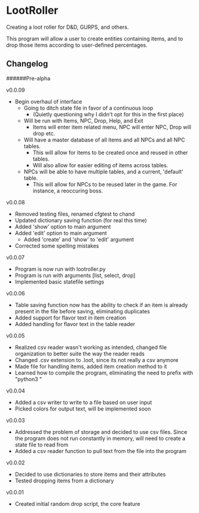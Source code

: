 # LootRoller
Creating a loot roller for D&amp;D, GURPS, and others.

This program will allow a user to create entities containing items, and to drop those items according to user-defined 
percentages.

## Changelog

######Pre-alpha

v0.0.09
- Begin overhaul of interface
  - Going to ditch state file in favor of a continuous loop
    - (Quietly questioning why I didn't opt for this in the first place)
  - Will be run with Items, NPC, Drop, Help, and Exit
    - Items will enter item related menu, NPC will enter NPC, Drop will drop etc.
  - Will have a master database of all items and all NPCs and all NPC tables.
    - This will allow for items to be created once and reused in other tables.
    - Will also allow for easier editing of items across tables.
  - NPCs will be able to have multiple tables, and a current, 'default' table.
    - This will allow for NPCs to be reused later in the game. For instance, a reoccuring boss.

v0.0.08
- Removed testing files, renamed cfgtest to chand
- Updated dictionary saving function (for real this time)
- Added 'show' option to main argument
- Added 'edit' option to main argument
  - Added 'create' and 'show' to 'edit' argument
- Corrected some spelling mistakes

v0.0.07
- Program is now run with lootroller.py
- Program is run with arguments [list, select, drop]
- Implemented basic statefile settings

v0.0.06
- Table saving function now has the ability to check if an item is already present in the file before saving, eliminating duplicates
- Added support for flavor text in item creation
- Added handling for flavor text in the table reader

v0.0.05
- Realized csv reader wasn't working as intended, changed file organization to better suite the way the reader reads
- Changed .csv extension to .loot, since its not really a csv anymore
- Made file for handling items, added item creation method to it
- Learned how to compile the program, eliminating the need to prefix with "python3 "

v0.0.04
- Added a csv writer to write to a file based on user input
- Picked colors for output text, will be implemented soon

v0.0.03
- Addressed the problem of storage and decided to use csv files. Since the program does not run constantly in memory, will need to create a state file to read from
- Added a csv reader function to pull text from the file into the program

v0.0.02
- Decided to use dictionaries to store items and their attributes
- Tested dropping items from a dictionary

v0.0.01
- Created initial random drop script, the core feature
